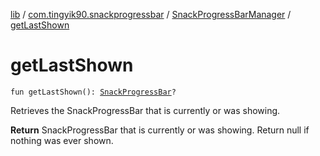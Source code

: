 [lib](../../index.md) / [com.tingyik90.snackprogressbar](../index.md) / [SnackProgressBarManager](index.md) / [getLastShown](./get-last-shown.md)

# getLastShown

`fun getLastShown(): `[`SnackProgressBar`](../-snack-progress-bar/index.md)`?`

Retrieves the SnackProgressBar that is currently or was showing.

**Return**
SnackProgressBar that is currently or was showing. Return null if nothing was ever shown.

